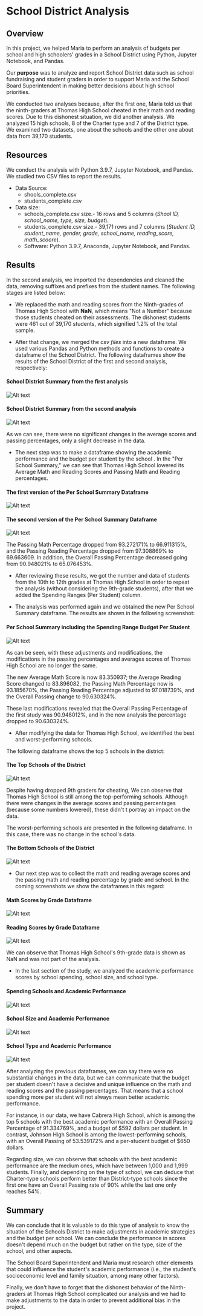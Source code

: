 # School District Analysis

## Overview
In this project, we helped Maria to perform an analysis of budgets per school and high schoolers' grades in a School District using Python, Jupyter Notebook, and Pandas. 

Our **purpose** was to analyze and report School District data such as school fundraising and student graders in order to support Maria and the School Board Superintendent in making better decisions about high school priorities.

We conducted two analyses because, after the first one, Maria told us that the ninth-graders at Thomas High School cheated in their math and reading scores. Due to this dishonest situation, we did another analysis.
We analyzed 15 high schools, 8 of the Charter type and 7 of the District type. We examined two datasets, one about the schools and the other one about data from 39,170 students.

## Resources

We conduct the analysis with Python 3.9.7, Jupyter Notebook, and Pandas. We studied two CSV files to report the results.

* Data Source:
  - shools_complete.csv
  - students_complete.csv
* Data size: 
  - schools_complete.csv size.- 16 rows and 5 columns (_Shool ID, school_name, type, size, budget_).
  - students_complete.csv size.- 39,171 rows and 7 columns (_Student ID, student_name, gender, grade, school_name, reading_score, math_scoore_).
  - Software: Python 3.9.7, Anaconda, Jupyter Notebook, and Pandas.

## Results

In the second analysis, we imported the dependencies and cleaned the data, removing suffixes and prefixes from the student names. The following stages are listed below:

* We replaced the math and reading scores from the Ninth-grades of Thomas High School with **NaN**, which means "Not a Number" because those students cheated on their assessments. The dishonest students were 461 out of 39,170 students, which signified 1.2% of the total sample.

* After that change, we merged the _csv files_ into a new dataframe. We used various Pandas and Python methods and functions to create a dataframe of the School District. The following dataframes show the results of the School District of the first and second analysis, respectively:

#### School District Summary from the first analysis

![Alt text](/Resources_/0distric_summary.png "imagen1")


#### School District Summary from the second analysis

![Alt text](/Resources_/1_challenge_distric_summary.png "imagen2")

As we can see, there were no significant changes in the average scores and passing percentages, only a slight decrease in the data.

* The next step was to make a dataframe showing the academic performance and the budget per student by the school . In the "Per School Summary," we can see that Thomas High School lowered its Average Math and Reading Scores and Passing Math and Reading percentages. 

#### The first version of the Per School Summary Dataframe

![Alt text](/Resources_/0per_school_summary.png "imagen3")

#### The second version of the Per School Summary Dataframe

![Alt text](/Resources_/challenge_per_school_summary.png "imagen4")

The Passing Math Percentage dropped from 93.272171% to 66.911315%, and the Passing Reading Percentage dropped from 97.308869% to 69.663609. In addition, the Overall Passing Percentage decreased going from 90.948021% to 65.076453%.
 
* After reviewing these results, we got the number and data of students from the 10th to 12th grades at Thomas High School in order to repeat the analysis (without considering the 9th-grade students), after that we added the Spending Ranges (Per Student) column.

* The analysis was performed again and we obtained the new Per School Summary dataframe. The results are shown in the following screenshot:

#### Per School Summary including the Spending Range Budget Per Student
![Alt text](/Resources_/challenge_bins_school.png "imagen5")

As can be seen, with these adjustments and modifications, the modifications in the passing percentages and averages scores of Thomas High School are no longer the same. 

The new Average Math Score is now 83.350937; the Average Reading Score changed to 83.896082, the Passing Math Percentage now is  93.185670%, the Passing Reading Percentage adjusted to 97.018739%, and the Overall Passing change to 90.630324%.

These last modifications revealed that the Overall Passing Percentage of the first study was 90.948012%, and in the new analysis the percentage dropped to 90.630324%. 

* After modifying the data for Thomas High School, we identified the best and worst-performing schools.

The following dataframe shows the top 5 schools in the district:

#### The Top Schools of the District
![Alt text](/Resources_/challenge_top_schools.png "imagen6")

Despite having dropped 9th graders for cheating, We can observe that Thomas High School is still among the top-performing schools. Although there were changes in the average scores and passing percentages (because some numbers lowered), these didn't t portray an impact on the data.

The worst-performing schools are presented in the following dataframe.
In this case, there was no change in the school's data.

#### The Bottom Schools of the District
![Alt text](/Resources_/challenge_botton_schools.png "imagen7")

* Our next step was to collect the math and reading average scores and the passing math and reading percentage by grade and school. In the coming screenshots we show the dataframes in this regard:

#### Math Scores by Grade Dataframe
![Alt text](/Resources_/challenge_math_scores.png "imagen8")

#### Reading Scores by Grade Dataframe
![Alt text](/Resources_/challenge_reading_scores.png "imagen9")

We can observe that Thomas High School's 9th-grade data is shown as NaN and was not part of the analysis.

* In the last section of the study, we analyzed the academic performance scores by school spending, school size, and school type.

#### Spending Schools and Academic Performance
![Alt text](/Resources_/challenge_spending_summary.png "imagen10")

#### School Size and Academic Performance
![Alt text](/Resources_/challenge_size_summary.png "imagen11")

#### School Type and Academic Performance
![Alt text](/Resources_/challenge_type_summary.png "imagen12")

After analyzing the previous dataframes, we can say there were no substantial changes in the data, but we can communicate that the budget per student doesn't have a decisive and unique influence on the math and reading scores and the passing percentages. That means that a school spending more per student will not always mean better academic performance.

For instance, in our data, we have Cabrera High School, which is among the top 5 schools with the best academic performance with an Overall Passing Percentage of 91.334769%, and a budget of $592 dollars per student. In contrast, Johnson High School is among the lowest-performing schools, with an Overall Passing of 53.539172% and a per-student budget of $650 dollars.

Regarding size, we can observe that schools with the best academic performance are the medium ones, which have between 1,000 and 1,999 students. Finally, and depending on the type of school, we can deduce that Charter-type schools perform better than District-type schools since the first one have an Overall Passing rate of 90% while the last one only reaches 54%.

## Summary

We can conclude that it is valuable to do this type of analysis to know the situation of the Schools District to make adjustments in academic strategies and the budget per school. We can conclude the performance in scores doesn't depend much on the budget but rather on the type, size of the school, and other aspects.

The School Board Superintendent and Maria must research other elements that could influence the student's academic performance (i.e., the student's socioeconomic level and family situation, among many other factors).

Finally, we don't have to forget that the dishonest behavior of the Ninth-graders at Thomas High School complicated our analysis and we had to make adjustments to the data in order to prevent additional bias in the project.
